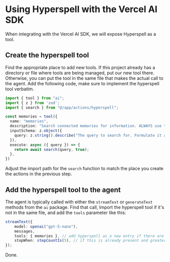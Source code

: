 # Using Hyperspell with the Vercel AI SDK

When integrating with the Vercel AI SDK, we will expose Hyperspell as a tool.

## Create the hyperspell tool

Find the appropriate place to add new tools. If this project already has a directory or file where tools are being managed, put our new tool there. Otherwise, you can put the tool in the same file that makes the actual call to the agent. Add the following code, make sure to implement the hyperspell tool verbatim.

```typescript
import { tool } from "ai";
import { z } from 'zod';
import { search } from "@/app/actions/hyperspell"; 

const memories = tool({
  name: "memories",
  description: "Search connected memories for information. ALWAYS use this before answering the user's question.",
  inputSchema: z.object({
    query: z.string().describe("The query to search for. Formulate it as a question."),
  }),
  execute: async ({ query }) => {
    return await search(query, true);
  },
})
```

Adjust the import path for the `search` function to match the place you create the actions in the previous step.

## Add the hyperspell tool to the agent

The agent is typically called with either the `streamText` or `generateText` methods from the `ai` package. Find that call, Import the hyperspell tool if it's not in the same file, and add the `tools` parameter like this:

```typescript
streamText({
    model: openai("gpt-5-nano"),
    messages,
    tools: { memories }, // add hyperspell as a new entry if there are already existing tools
    stopWhen: stepCountIs(5), // if this is already present and greater than 5, don't change it
});
```

Done.